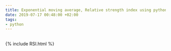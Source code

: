 ```yaml
---
title: Exponential moving average, Relative strength index using python
date: 2019-07-17 00:48:00 +02:00
tags:
- python
---
```


## 




{% include RSI.html %}